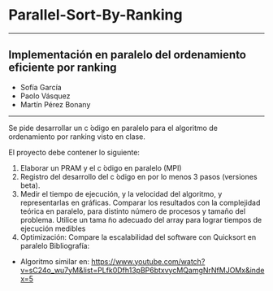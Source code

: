 # Parallel-Sort-By-Ranking

---

## Implementación en paralelo del ordenamiento eficiente por ranking

- Sofía García
- Paolo Vásquez
- Martín Pérez Bonany

---

Se pide desarrollar un c ́odigo en paralelo para el algoritmo de ordenamiento por ranking visto en clase.

El proyecto debe contener lo siguiente:
1. Elaborar un PRAM y el c ́odigo en paralelo (MPI)
2. Registro del desarrollo del c ́odigo en por lo menos 3 pasos (versiones beta).
3. Medir el tiempo de ejecución, y la velocidad del algoritmo, y representarlas en gráficas. Comparar los resultados con la complejidad teórica en paralelo, para distinto número de procesos y tamaño del problema. Utilice un tama ̃no adecuado del array para lograr tiempos de ejecución medibles
4. Optimización: Compare la escalabilidad del software con Quicksort en paralelo
Bibliografía:
- Algoritmo similar en: https://www.youtube.com/watch?v=sC24o_wu7yM&list=PLfk0Dfh13pBP6btxvycMQamgNrNfMJOMx&index=5
